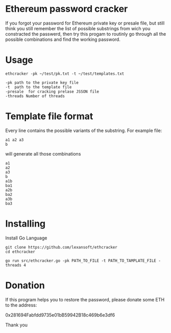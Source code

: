 # Ethereum password cracker

If you forgot your password for Ethereum private key or presale file, but still think you still remember 
the list of possible substrings from wich you constracted the passwerd, then try this progam to 
routinly go through all the possible combinations and find the working password.


# Usage 

    ethcracker -pk ~/test/pk.txt -t ~/test/templates.txt

    -pk path to the private key file
    -t  path to the template file
    -presale  for cracking prelase JSSON file
    -threads Number of threads

# Template file format

Every line contains the possible variants of the substring. For example file:

    a1 a2 a3
    b

will generate all those combinations

    a1
    a2
    a3
    b
    a1b
    ba1
    a2b
    ba2
    a3b
    ba3

# Installing

Install Go Language

    git clone https://github.com/lexansoft/ethcracker
    cd ethcracker
    
    go run src/ethcracker.go -pk PATH_TO_FILE -t PATH_TO_TAMPLATE_FILE -threads 4 
    


# Donation

If this program helps you to restore the password, please donate some ETH to the address:

 0x281694Fabfdd9735e01bB59942B18c469b6e3df6
 
 Thank you